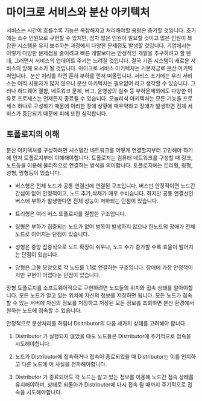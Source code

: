 # 마이크로 서비스와 분산 아키텍처

서비스는 시간이 흐를수록 기능은 복잡해지고 처리해야할 용량은 증가할 것입니다. 초기에는 소수 인원으로 구현할 수 있지만, 점차 많은 인원이 필요할 것이고 많은 인원이 복잡한 시스템을 유지 보수하는 과정에서 다양한 문제점도 발생할 것입니다. 기업에서는 이렇게 다양한 문제점을 줄이려고 빠른 개발보다는 안정적인 개발을 추구하려고 할 텐데, 그러면서 서비스의 업데이트 주기는 느려질 것입니다. 결국 기존 시스템이 새로운 서비스의 방해 요소가 될 것입니다. 마이크로 서비스 아키텍처는 기본저긍로 분산 아키텍쳐입니다.. 분산 처리를 하면 흔히 부하를 먼저 떠올립니다. 서비스 초기에는 우리 서비스는 아직 사용자가 많지 않으니 분산 아키텍처는 필요없어 라고 생각할 수 있습니다. 그러나 하드웨어 결함, 네트워크 문제, 버그, 운영상의 실수 등 부하문제외에도 다양한 이유로 프로세스는 언제든지 종료될 수 있습니다.
모놀리식 아키텍처는 모든 기능을 프로세스 하나로 구성하기 때문에 이러한 장애 상황에 매우약하고 장애가 발생하면 전체 서비스가 중단되기 때문에 피해 또한 심각합니다.

## 토폴로지의 이해

분산 아키텍처를 구성하려면 시스템간 네트워크를 어떻게 연결할지부터 고민해야 하기에 먼저 토폴로지부터 이해해야합니다. 토폴로지는 컴퓨터 네트워크를 구성할 때 링크, 노드등을 이용해 물리적으로 연결하는 방식을 의미합니다. 토폴로지에는 트리형, 링형, 성형, 망형등이 있습니다.

- 버스형은 전체 노드가 공통 연결선에 연결된 구조입니다. 버스만 안정적이면 노드간 간섭이 없어 안정적이고, 노드 추가,삭제가 매우 수비습니다. 하지만 공통 연결선인 버스에 부하가 발생한다면 전체 성능이 저하되는 단점이 있습니다.

- 트리형은 여러 버스 토폴로지를 결합한 구조입니다.

- 링형은 부하가 집중되는 노드가 없어 병목이 발생하지 않으나 한노드의 장애가 전체 노드로 이어지는 단점이 있습니다.

- 성형은 중앙 집중식으로 노드 확장이 쉬우나, 노드 수가 증가할 수록 효율이 떨어지는 단점이 있습니다.

- 망형은 그물 모양으로 각 노드를 1:1로 연결하는 구조입니다. 장애에 가장 안정적이지만 구현이 어렵다는 단점이 있습니다.

망형 토폴로지를 소프트웨어적으로 구현하려면 노드들의 위치와 접속 상태를 알아야합니다. 모든 노드가 알고 있는 위치에 자신의 정보를 저장하면 됩니다. 모든 노드가 접속할 수 있는 서버에 자신의 정보를 저장하고 저장된 모든 정보를 조회하면 분산 환경에서 원하는 노드에 접속할 수 있습니다.

안정적으로 분산처리를 하렴녀 Dsitributor의 다음 세가지 상태를 고려해야 합니다.

1. Distributor 가 실행되지 않았을 때도 노드들은 Distributor에 주기적으로 접속을 시도해야합니다.

2. 노드가 Distributor에 접속하거나 접속이 종료되었을 때 Distributor는 이를 인지하고 다른 노드에 이 사실을 전파해야합니다.

3. Distributor 가 종료되어도 각 노드는 알고 있는 정보를 이용해 노드간 접속 상태를 유지해야하며, 상태로 되돌아가 Distributor에 다시 접속 될 때까지 주기적으로 접속을 시도해야합니다.
